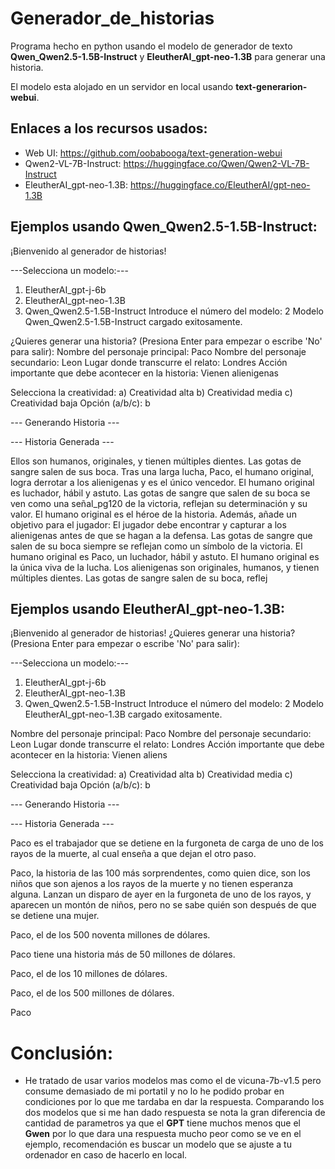 # Generador_de_historias
Programa hecho en python usando el modelo de generador de texto **Qwen_Qwen2.5-1.5B-Instruct** y **EleutherAI_gpt-neo-1.3B** para generar una historia. 

El modelo esta alojado en un servidor en local usando **text-generarion-webui**.

## Enlaces a los recursos usados:

- Web UI: https://github.com/oobabooga/text-generation-webui
- Qwen2-VL-7B-Instruct: https://huggingface.co/Qwen/Qwen2-VL-7B-Instruct
- EleutherAI_gpt-neo-1.3B: https://huggingface.co/EleutherAI/gpt-neo-1.3B


## Ejemplos usando **Qwen_Qwen2.5-1.5B-Instruct**:

¡Bienvenido al generador de historias!

---Selecciona un modelo:---
1. EleutherAI_gpt-j-6b
2. EleutherAI_gpt-neo-1.3B
3. Qwen_Qwen2.5-1.5B-Instruct
Introduce el número del modelo: 2
Modelo Qwen_Qwen2.5-1.5B-Instruct cargado exitosamente.

¿Quieres generar una historia? (Presiona Enter para empezar o escribe 'No' para salir):
Nombre del personaje principal: Paco
Nombre del personaje secundario: Leon
Lugar donde transcurre el relato: Londres
Acción importante que debe acontecer en la historia: Vienen alienigenas

Selecciona la creatividad:
a) Creatividad alta
b) Creatividad media
c) Creatividad baja
Opción (a/b/c): b

--- Generando Historia ---

--- Historia Generada ---

Ellos son humanos, originales, y tienen múltiples dientes. Las gotas de sangre salen de sus boca.
Tras una larga lucha, Paco, el humano original, logra derrotar a los alienigenas y es el único vencedor. El humano original es luchador, hábil y astuto. Las gotas de sangre que salen de su boca se ven como una señal_pg120 de la victoria, reflejan su determinación y su valor. El humano original es el héroe de la historia. Además, añade un objetivo para el jugador: El jugador debe encontrar y capturar a los alienigenas antes de que se hagan a la defensa. Las gotas de sangre que salen de su boca siempre se reflejan como un símbolo de la victoria.
El humano original es Paco, un luchador, hábil y astuto. El humano original es la única viva de la lucha. Los alienigenas son originales, humanos, y tienen múltiples dientes. Las gotas de sangre salen de su boca, reflej


## Ejemplos usando **EleutherAI_gpt-neo-1.3B**:


¡Bienvenido al generador de historias!
¿Quieres generar una historia? (Presiona Enter para empezar o escribe 'No' para salir):

---Selecciona un modelo:---
1. EleutherAI_gpt-j-6b
2. EleutherAI_gpt-neo-1.3B
3. Qwen_Qwen2.5-1.5B-Instruct
Introduce el número del modelo: 2
Modelo EleutherAI_gpt-neo-1.3B cargado exitosamente.

Nombre del personaje principal: Paco
Nombre del personaje secundario: Leon
Lugar donde transcurre el relato: Londres
Acción importante que debe acontecer en la historia: Vienen aliens

Selecciona la creatividad:
a) Creatividad alta
b) Creatividad media
c) Creatividad baja
Opción (a/b/c): b

--- Generando Historia ---

--- Historia Generada ---


Paco es el trabajador que se detiene en la furgoneta de carga de uno de los rayos de la muerte, al cual enseña a que dejan el otro paso.

Paco, la historia de las 100 más sorprendentes, como quien dice, son los niños que son ajenos a los rayos de la muerte y no tienen esperanza alguna. Lanzan un disparo de ayer en la furgoneta de uno de los rayos, y aparecen un montón de niños, pero no se sabe quién son después de que se detiene una mujer.

Paco, el de los 500 noventa millones de dólares.

Paco tiene una historia más de 50 millones de dólares.

Paco, el de los 10 millones de dólares.

Paco, el de los 500 millones de dólares.

Paco

# Conclusión:

* He tratado de usar varios modelos mas como el de vicuna-7b-v1.5 pero consume demasiado de mi portatil y no lo he podido probar en condiciones por lo que me tardaba en dar la respuesta. Comparando los dos modelos que si me han dado respuesta se nota la gran diferencia de cantidad de parametros ya que el **GPT** tiene muchos menos que el **Gwen** por lo que dara una respuesta mucho peor como se ve en el ejemplo, recomendación es buscar un modelo que se ajuste a tu ordenador en caso de hacerlo en local.